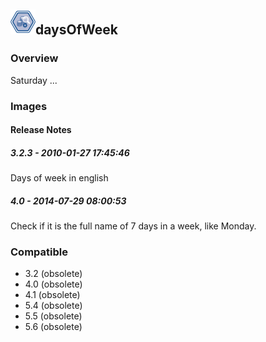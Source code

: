 ## <img src='./logo.jpg' width='40' height='40'>daysOfWeek

### Overview
Saturday ...
### Images




#### Release Notes

##### 3.2.3 - 2010-01-27 17:45:46
Days of week in english
##### 4.0 - 2014-07-29 08:00:53
Check if it is the full name of 7 days in a week, like Monday.
### Compatible
 -  3.2 (obsolete)
 -   4.0 (obsolete)
 -   4.1 (obsolete)
 -   5.4 (obsolete)
 -   5.5 (obsolete)
 -   5.6 (obsolete)
